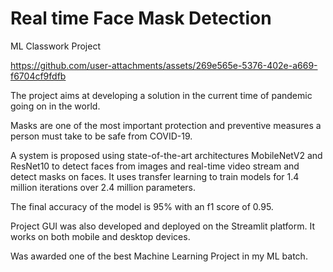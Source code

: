 # Real time Face Mask Detection
ML Classwork Project

https://github.com/user-attachments/assets/269e565e-5376-402e-a669-f6704cf9fdfb

The project aims at developing a solution in the current time of pandemic going on in the world.

Masks are one of the most important protection and preventive measures a person must take to be safe from COVID-19.

A system is proposed using state-of-the-art architectures MobileNetV2 and ResNet10 to detect faces from images and real-time video stream and detect masks on faces. It uses transfer learning to train models for 1.4 million iterations over 2.4 million parameters.

The final accuracy of the model is 95% with an f1 score of 0.95.

Project GUI was also developed and deployed on the Streamlit platform. It works on both mobile and desktop devices.

Was awarded one of the best Machine Learning Project in my ML batch.



